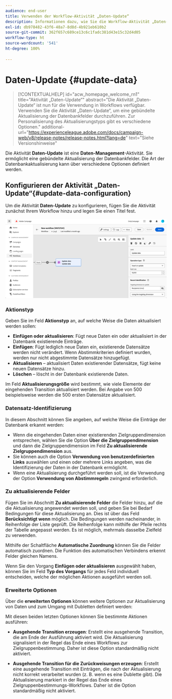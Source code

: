 ```yaml
---
audience: end-user
title: Verwenden der Workflow-Aktivität „Daten-Update“
description: Informationen dazu, wie Sie die Workflow-Aktivität „Daten-Update“ verwenden
exl-id: db978482-43f6-48a7-8d8d-4b921eb610b2
source-git-commit: 362f657c689ce13c6c1fadc381d43e15c32d4d05
workflow-type: ht
source-wordcount: '541'
ht-degree: 100%

---
```


# Daten-Update {#update-data}


>[!CONTEXTUALHELP]
>id="acw_homepage_welcome_rn1"
>title="Aktivität „Daten-Update“"
>abstract="Die Aktivität „Daten-Update“ ist nun für die Verwendung in Workflows verfügbar. Verwenden Sie die Aktivität „Daten-Update“, um eine gebündelte Aktualisierung der Datenbankfelder durchzuführen. Zur Personalisierung des Aktualisierungstyps gibt es verschiedene Optionen."
>additional-url="https://experienceleague.adobe.com/docs/campaign-web/v8/release-notes/release-notes.html?lang=de" text="Siehe Versionshinweise"



Die Aktivität **Daten-Update** ist eine **Daten-Management**-Aktivität. Sie ermöglicht eine gebündelte Aktualisierung der Datenbankfelder. Die Art der Datenbankaktualisierung kann über verschiedene Optionen definiert werden.

<!--
The **Operation type** field lets you choose the process to be carried out on the data in the database. Select the first option to add data or update (it if it has already been added). You can also only add data, only update data, or delete data. Select the **Update and merge collections** to select a primary record to link duplicates to, and delete those duplicates safely

Specify how to identify the records in the database: if data relate to an existing targeting dimension, select the **Using the targeting dimension** option and select the targeting dimension and fields to update. Otherwise, specify one or more custom links to identify the data in the database, or direct use of reconciliation keys.

Select the fields to update and reconciliation settings. You can use the **Auto-mapping** option to automatically identify the fields to be updated.

The **Advanced options** section let you specify additional settings to manage data and duplicates.

Toggle the **Generate an outbound transition** option to add an outbound transition that will be activated at the end of the execution of the **Update data** activity. The update generally marks the end of a targeting workflow and therefore the option is not activated by default.

Toggle the **Generate an outbound transition for rejects** option to add an outbound transition containing records that have not been correctly processed after the update (for example if there is a duplicate). The update generally marks the end of a targeting workflow and therefore the option is not activated by default.
-->

## Konfigurieren der Aktivität „Daten-Update“{#update-data-configuration}

Um die Aktivität **Daten-Update** zu konfigurieren, fügen Sie die Aktivität zunächst Ihrem Workflow hinzu und legen Sie einen Titel fest.

![](../assets/workflow-update-data.png)

### Aktionstyp

Geben Sie im Feld **Aktionstyp** an, auf welche Weise die Daten aktualisiert werden sollen:

* **Einfügen oder aktualisieren**: Fügt neue Daten ein oder aktualisiert in der Datenbank existierende Einträge.
* **Einfügen**: Fügt lediglich neue Daten ein, existierende Datensätze werden nicht verändert. Wenn Abstimmkriterien definiert wurden, werden nur nicht abgestimmte Datensätze hinzugefügt.
* **Aktualisieren** – aktualisiert Daten existierender Datensätze, fügt keine neuen Datensätze hinzu.
* **Löschen** – löscht in der Datenbank existierende Daten.

Im Feld **Aktualisierungsgröße** wird bestimmt, wie viele Elemente der eingehenden Transition aktualisiert werden. Bei Angabe von 500 beispielsweise werden die 500 ersten Datensätze aktualisiert.

### Datensatz-Identifizierung

In diesem Abschnitt können Sie angeben, auf welche Weise die Einträge der Datenbank erkannt werden:

* Wenn die eingehenden Daten einer existierenden Zielgruppendimension entsprechen, wählen Sie die Option **Über die Zielgruppendimension** und dann die Zielgruppendimension im Feld **Zu aktualisierende Zielgruppendimension** aus.
* Sie können auch die Option **Verwendung von benutzerdefinierten Links** auswählen und einen oder mehrere Links angeben, was die Identifizierung der Daten in der Datenbank ermöglicht.
* Wenn eine Aktualisierung durchgeführt werden soll, ist die Verwendung der Option **Verwendung von Abstimmregeln** zwingend erforderlich.

### Zu aktualisierende Felder

Fügen Sie im Abschnitt **Zu aktualisierende Felder** die Felder hinzu, auf die die Aktualisierung angewendet werden soll, und geben Sie bei Bedarf Bedingungen für diese Aktualisierung an. Dies ist über das Feld **Berücksichtigt wenn** möglich. Die Bedingungen werden nacheinander, in Reihenfolge der Liste geprüft. Die Reihenfolge kann mithilfe der Pfeile rechts der Tabelle angepasst werden. Es ist möglich, mehrmals dasselbe Zielfeld zu verwenden.

Mithilfe der Schaltfläche **Automatische Zuordnung** können Sie die Felder automatisch zuordnen. Die Funktion des automatischen Verbindens erkennt Felder gleichen Namens.

Wenn Sie den Vorgang **Einfügen oder aktualisieren** ausgewählt haben, können Sie im Feld **Typ des Vorgangs** für jedes Feld individuell entscheiden, welche der möglichen Aktionen ausgeführt werden soll.

### Erweiterte Optionen

Über die **erweiterten Optionen** können weitere Optionen zur Aktualisierung von Daten und zum Umgang mit Dubletten definiert werden:

<!--
* **Disable automatic key management**
* **Disable audit**
* **Empty the destination value if the source value is empty**
* **Update all columns with matching names**
* **Ignore records which concern the same target**: only the first in the list of expressions will be considered
-->

Mit diesen beiden letzten Optionen können Sie bestimmte Aktionen ausführen:

* **Ausgehende Transition erzeugen**: Erstellt eine ausgehende Transition, die am Ende der Ausführung aktiviert wird. Die Aktualisierung signalisiert in der Regel das Ende eines Workflows zur Zielgruppenbestimmung. Daher ist diese Option standardmäßig nicht aktiviert.

* **Ausgehende Transition für die Zurückweisungen erzeugen**: Erstellt eine ausgehende Transition mit Einträgen, die nach der Aktualisierung nicht korrekt verarbeitet wurden (z. B. wenn es eine Dublette gibt). Die Aktualisierung markiert in der Regel das Ende eines Zielgruppenbestimmungs-Workflows. Daher ist die Option standardmäßig nicht aktiviert.
